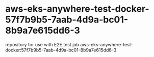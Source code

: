 # aws-eks-anywhere-test-docker-57f7b9b5-7aab-4d9a-bc01-8b9a7e615dd6-3
repository for use with E2E test job aws-eks-anywhere-test-docker:57f7b9b5-7aab-4d9a-bc01-8b9a7e615dd6-3
